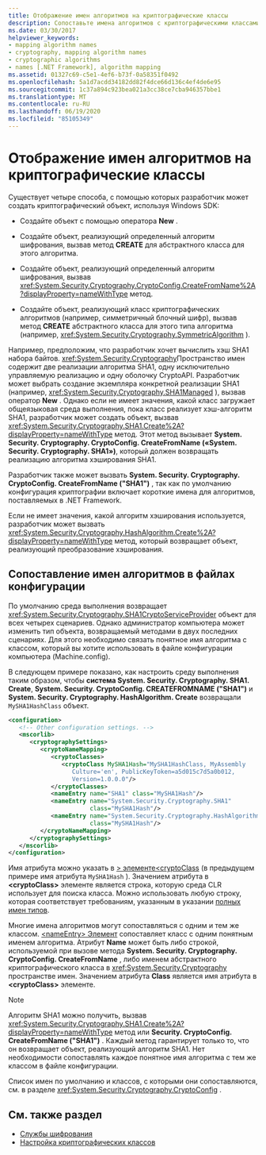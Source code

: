 ```yaml
---
title: Отображение имен алгоритмов на криптографические классы
description: Сопоставьте имена алгоритмов с криптографическими классами в .NET. Разработчик имеет четыре варианта создания криптографического объекта.
ms.date: 03/30/2017
helpviewer_keywords:
- mapping algorithm names
- cryptography, mapping algorithm names
- cryptographic algorithms
- names [.NET Framework], algorithm mapping
ms.assetid: 01327c69-c5e1-4ef6-b73f-0a58351f0492
ms.openlocfilehash: 5a1d7acdd34182dd82f4dce66d136c4ef4de6e95
ms.sourcegitcommit: 1c37a894c923bea021a3cc38ce7cba946357bbe1
ms.translationtype: MT
ms.contentlocale: ru-RU
ms.lasthandoff: 06/19/2020
ms.locfileid: "85105349"
---
```

# <a name="mapping-algorithm-names-to-cryptography-classes"></a>Отображение имен алгоритмов на криптографические классы
Существует четыре способа, с помощью которых разработчик может создать криптографический объект, используя Windows SDK:  
  
- Создайте объект с помощью оператора **New** .  
  
- Создайте объект, реализующий определенный алгоритм шифрования, вызвав метод **CREATE** для абстрактного класса для этого алгоритма.  
  
- Создайте объект, реализующий определенный алгоритм шифрования, вызвав <xref:System.Security.Cryptography.CryptoConfig.CreateFromName%2A?displayProperty=nameWithType> метод.  
  
- Создайте объект, реализующий класс криптографических алгоритмов (например, симметричный блочный шифр), вызвав метод **CREATE** абстрактного класса для этого типа алгоритма (например, <xref:System.Security.Cryptography.SymmetricAlgorithm> ).  
  
 Например, предположим, что разработчик хочет вычислить хэш SHA1 набора байтов. <xref:System.Security.Cryptography>Пространство имен содержит две реализации алгоритма SHA1, одну исключительно управляемую реализацию и одну оболочку CryptoAPI. Разработчик может выбрать создание экземпляра конкретной реализации SHA1 (например, <xref:System.Security.Cryptography.SHA1Managed> ), вызвав оператор **New** . Однако если не имеет значения, какой класс загружает общеязыковая среда выполнения, пока класс реализует хэш-алгоритм SHA1, разработчик может создать объект, вызвав <xref:System.Security.Cryptography.SHA1.Create%2A?displayProperty=nameWithType> метод. Этот метод вызывает **System. Security. Cryptography. CryptoConfig. CreateFromName («System. Security. Cryptography. SHA1»)**, который должен возвращать реализацию алгоритма хэширования SHA1.  
  
 Разработчик также может вызвать **System. Security. Cryptography. CryptoConfig. CreateFromName ("SHA1")** , так как по умолчанию конфигурация криптографии включает короткие имена для алгоритмов, поставляемых в .NET Framework.  
  
 Если не имеет значения, какой алгоритм хэширования используется, разработчик может вызвать <xref:System.Security.Cryptography.HashAlgorithm.Create%2A?displayProperty=nameWithType> метод, который возвращает объект, реализующий преобразование хэширования.  
  
## <a name="mapping-algorithm-names-in-configuration-files"></a>Сопоставление имен алгоритмов в файлах конфигурации  
 По умолчанию среда выполнения возвращает <xref:System.Security.Cryptography.SHA1CryptoServiceProvider> объект для всех четырех сценариев. Однако администратор компьютера может изменить тип объекта, возвращаемый методами в двух последних сценариях. Для этого необходимо связать понятное имя алгоритма с классом, который вы хотите использовать в файле конфигурации компьютера (Machine.config).  
  
 В следующем примере показано, как настроить среду выполнения таким образом, чтобы **система System. Security. Cryptography. SHA1. Create**, **System. Security. CryptoConfig. CREATEFROMNAME ("SHA1")** и **System. Security. Cryptography. HashAlgorithm. Create** возвращали `MySHA1HashClass` объект.  
  
```xml  
<configuration>  
   <!-- Other configuration settings. -->  
   <mscorlib>  
      <cryptographySettings>  
         <cryptoNameMapping>  
            <cryptoClasses>  
               <cryptoClass MySHA1Hash="MySHA1HashClass, MyAssembly  
                  Culture='en', PublicKeyToken=a5d015c7d5a0b012,  
                  Version=1.0.0.0"/>  
            </cryptoClasses>  
            <nameEntry name="SHA1" class="MySHA1Hash"/>  
            <nameEntry name="System.Security.Cryptography.SHA1"  
                       class="MySHA1Hash"/>  
            <nameEntry name="System.Security.Cryptography.HashAlgorithm"  
                       class="MySHA1Hash"/>  
         </cryptoNameMapping>  
      </cryptographySettings>  
   </mscorlib>  
</configuration>  
```  
  
 Имя атрибута можно указать в [ \> элементе<cryptoClass](./file-schema/cryptography/cryptoclass-element.md) (в предыдущем примере имя атрибута `MySHA1Hash` ). Значением атрибута в **\<cryptoClass>** элементе является строка, которую среда CLR использует для поиска класса. Можно использовать любую строку, которая соответствует требованиям, указанным в указании [полных имен типов](../reflection-and-codedom/specifying-fully-qualified-type-names.md).  
  
 Многие имена алгоритмов могут сопоставляться с одним и тем же классом. [ \<nameEntry> Элемент](./file-schema/cryptography/nameentry-element.md) сопоставляет класс с одним понятным именем алгоритма. Атрибут **Name** может быть либо строкой, используемой при вызове метода **System. Security. Cryptography. CryptoConfig. CreateFromName** , либо именем абстрактного криптографического класса в <xref:System.Security.Cryptography> пространстве имен. Значением атрибута **Class** является имя атрибута в **\<cryptoClass>** элементе.  
  
> [!NOTE]
> Алгоритм SHA1 можно получить, вызвав <xref:System.Security.Cryptography.SHA1.Create%2A?displayProperty=nameWithType> метод или **Security. CryptoConfig. CreateFromName ("SHA1")** . Каждый метод гарантирует только то, что он возвращает объект, реализующий алгоритм SHA1. Нет необходимости сопоставлять каждое понятное имя алгоритма с тем же классом в файле конфигурации.  
  
 Список имен по умолчанию и классов, с которыми они сопоставляются, см. в разделе <xref:System.Security.Cryptography.CryptoConfig> .  
  
## <a name="see-also"></a>См. также раздел

- [Службы шифрования](../../standard/security/cryptographic-services.md)
- [Настройка криптографических классов](configure-cryptography-classes.md)
